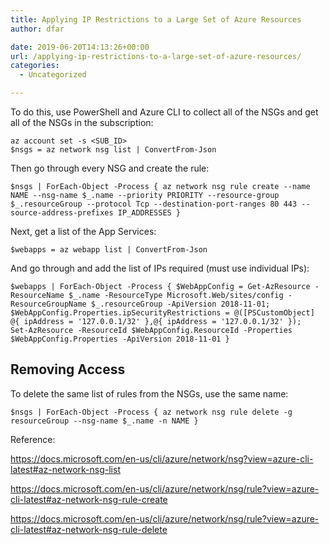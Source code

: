 ```yaml
---
title: Applying IP Restrictions to a Large Set of Azure Resources
author: dfar

date: 2019-06-20T14:13:26+00:00
url: /applying-ip-restrictions-to-a-large-set-of-azure-resources/
categories:
  - Uncategorized

---
```

 

To do this, use PowerShell and Azure CLI to collect all of the NSGs and get all of the NSGs in the subscription:

<pre class="wp-block-code"><code>az account set -s &lt;SUB_ID>
$nsgs = az network nsg list | ConvertFrom-Json</code></pre>

Then go through every NSG and create the rule:

<pre class="wp-block-code"><code>$nsgs | ForEach-Object -Process { az network nsg rule create --name NAME --nsg-name $_.name --priority PRIORITY --resource-group $_.resourceGroup --protocol Tcp --destination-port-ranges 80 443 --source-address-prefixes IP_ADDRESSES }</code></pre>

Next, get a list of the App Services:

<pre class="wp-block-code"><code>$webapps = az webapp list | ConvertFrom-Json</code></pre>

And go through and add the list of IPs required (must use individual IPs):

<pre class="wp-block-code"><code>$webapps | ForEach-Object -Process { $WebAppConfig = Get-AzResource -ResourceName $_.name -ResourceType Microsoft.Web/sites/config -ResourceGroupName $_.resourceGroup -ApiVersion 2018-11-01; $WebAppConfig.Properties.ipSecurityRestrictions = @([PSCustomObject] @{ ipAddress = '127.0.0.1/32' },@{ ipAddress = '127.0.0.1/32' });  Set-AzResource -ResourceId $WebAppConfig.ResourceId -Properties $WebAppConfig.Properties -ApiVersion 2018-11-01 }</code></pre>

## Removing Access

To delete the same list of rules from the NSGs, use the same name:

<pre class="wp-block-code"><code>$nsgs | ForEach-Object -Process { az network nsg rule delete -g resourceGroup --nsg-name $_.name -n NAME }</code></pre>

Reference:

<https://docs.microsoft.com/en-us/cli/azure/network/nsg?view=azure-cli-latest#az-network-nsg-list>

<https://docs.microsoft.com/en-us/cli/azure/network/nsg/rule?view=azure-cli-latest#az-network-nsg-rule-create>

<https://docs.microsoft.com/en-us/cli/azure/network/nsg/rule?view=azure-cli-latest#az-network-nsg-rule-delete>
